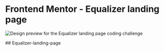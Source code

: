 # Frontend Mentor - Equalizer landing page

![Design preview for the Equalizer landing page coding challenge](./preview.jpg)

##   E q u a l i z e r - l a n d i n g - p a g e  
 